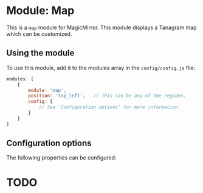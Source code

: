 # Module: Map
This is a `map` module for MagicMirror.
This module displays a Tanagram map which can be customized.

## Using the module

To use this module, add it to the modules array in the `config/config.js` file:
````javascript
modules: [
	{
		module: 'map',
		position: 'top_left',	// This can be any of the regions.
		config: {
			// See 'Configuration options' for more information.
		}
	}
]
````

## Configuration options

The following properties can be configured:

# TODO


